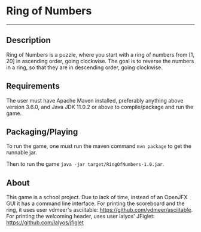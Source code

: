 Ring of Numbers
===============
---
Description
-----------

Ring of Numbers is a puzzle, where you start with a ring of numbers from [1, 20] in ascending order, going clockwise.
The goal is to reverse the numbers in a ring, so that they are in descending order, going clockwise.

Requirements
------------
The user must have Apache Maven installed, preferably anything above version 3.6.0, and Java JDK 11.0.2 or above to compile/package and run the game.

Packaging/Playing
-----------------
To run the game, one must run the maven command ```mvn package``` to get the runnable jar.

Then to run the game ```java -jar target/RingOfNumbers-1.0.jar```.

About
------
This game is a school project. Due to lack of time, instead of an OpenJFX GUI it has a command line interface.
For printing the scoreboard and the ring, it uses user vdmeer's asciitable: https://github.com/vdmeer/asciitable.
For printing the welcoming header, uses user lalyos' JFiglet: https://github.com/lalyos/jfiglet
